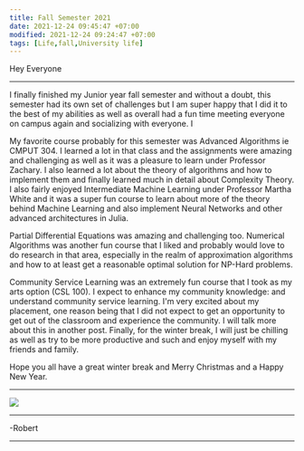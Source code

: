 ```yaml
---
title: Fall Semester 2021
date: 2021-12-24 09:45:47 +07:00
modified: 2021-12-24 09:24:47 +07:00
tags: [Life,fall,University life]
---
```

Hey Everyone
<hr>
I finally finished my Junior year fall semester and without a doubt, this semester had its own set of challenges but I am super happy that I did it to the best of my abilities as well as overall had a fun time meeting everyone on campus again and socializing with everyone. I 

My favorite course probably for this semester was Advanced Algorithms ie CMPUT 304. I learned a lot in that class and the assignments were amazing and challenging as well as it was a pleasure to learn under Professor Zachary. I also learned a lot about the theory of algorithms and how to implement them and finally learned much in detail about Complexity Theory. I also fairly enjoyed Intermediate Machine Learning under Professor Martha White and it was a super fun course to learn about more of the theory behind Machine Learning and also implement Neural Networks and other advanced architectures in Julia.

Partial Differential Equations was amazing and challenging too. Numerical Algorithms was another fun course that I liked and probably would love to do research in that area, especially in the realm of approximation algorithms and how to at least get a reasonable optimal solution for NP-Hard problems.

Community Service Learning was an extremely fun course that I took as my arts option (CSL 100). I expect to enhance my community knowledge: and understand community service learning. I'm very excited about my placement, one reason being that I did not expect to get an opportunity to get out of the classroom and experience the community. I will talk more about this in another post. Finally, for the winter break, I will just be chilling as well as try to be more productive and such and enjoy myself with my friends and family.

Hope you all have a great winter break and Merry Christmas and a Happy New Year.
<hr>

<img src = "https://studybreaks.com/wp-content/uploads/2017/09/636055210042482015-959028068_fall-wallpaper-9.jpg">

<hr>
-Robert
<hr> 

<div id="wpac-comment"></div>
<script type="text/javascript">
wpac_init = window.wpac_init || [];
wpac_init.push({widget: 'Comment', id: 26271});
(function() {
    if ('WIDGETPACK_LOADED' in window) return;
    WIDGETPACK_LOADED = true;
    var mc = document.createElement('script');
    mc.type = 'text/javascript';
    mc.async = true;
    mc.src = 'https://embed.widgetpack.com/widget.js';
    var s = document.getElementsByTagName('script')[0]; s.parentNode.insertBefore(mc, s.nextSibling);
})();
</script>
